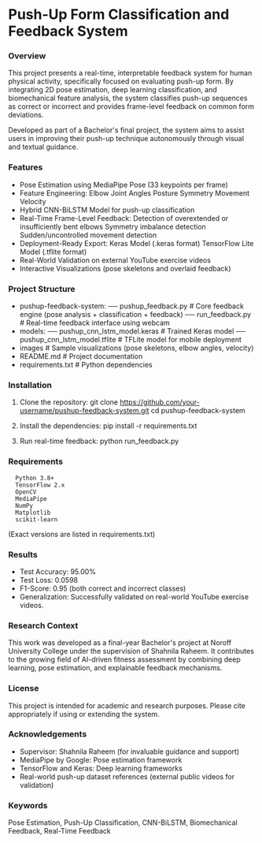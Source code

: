 # Push-Up Form Classification and Feedback System
### Overview
This project presents a real-time, interpretable feedback system for human physical activity, specifically focused on evaluating push-up form. By integrating 2D pose estimation, deep learning classification, and biomechanical feature analysis, the system classifies push-up sequences as correct or incorrect and provides frame-level feedback on common form deviations.

Developed as part of a Bachelor's final project, the system aims to assist users in improving their push-up technique autonomously through visual and textual guidance.

### Features
* Pose Estimation using MediaPipe Pose (33 keypoints per frame)
* Feature Engineering:
    Elbow Joint Angles
    Posture Symmetry
    Movement Velocity
* Hybrid CNN-BiLSTM Model for push-up classification
* Real-Time Frame-Level Feedback:
    Detection of overextended or insufficiently bent elbows
    Symmetry imbalance detection
    Sudden/uncontrolled movement detection
* Deployment-Ready Export:
    Keras Model (.keras format)
    TensorFlow Lite Model (.tflite format)
* Real-World Validation on external YouTube exercise videos
* Interactive Visualizations (pose skeletons and overlaid feedback)

### Project Structure

* pushup-feedback-system:
── pushup_feedback.py                      # Core feedback engine (pose analysis + classification + feedback)
── run_feedback.py                         # Real-time feedback interface using webcam
* models:
── pushup_cnn_lstm_model.keras             # Trained Keras model
── pushup_cnn_lstm_model.tflite            # TFLite model for mobile deployment
* images                                   # Sample visualizations (pose skeletons, elbow angles, velocity)
* README.md                                # Project documentation
* requirements.txt                         # Python dependencies

### Installation
1. Clone the repository:
      git clone https://github.com/your-username/pushup-feedback-system.git
      cd pushup-feedback-system

2. Install the dependencies:
      pip install -r requirements.txt

3. Run real-time feedback:
      python run_feedback.py

### Requirements
      Python 3.8+
      TensorFlow 2.x
      OpenCV
      MediaPipe
      NumPy
      Matplotlib
      scikit-learn
(Exact versions are listed in requirements.txt)

### Results
* Test Accuracy: 95.00%
* Test Loss: 0.0598
* F1-Score: 0.95 (both correct and incorrect classes)
* Generalization: Successfully validated on real-world YouTube exercise videos.

### Research Context
This work was developed as a final-year Bachelor's project at Noroff University College under the supervision of Shahnila Raheem.
It contributes to the growing field of AI-driven fitness assessment by combining deep learning, pose estimation, and explainable feedback mechanisms.

### License
This project is intended for academic and research purposes. Please cite appropriately if using or extending the system.

### Acknowledgements
* Supervisor: Shahnila Raheem (for invaluable guidance and support)
* MediaPipe by Google: Pose estimation framework
* TensorFlow and Keras: Deep learning frameworks
* Real-world push-up dataset references (external public videos for validation)

### Keywords
Pose Estimation, Push-Up Classification, CNN-BiLSTM, Biomechanical Feedback, Real-Time Feedback
